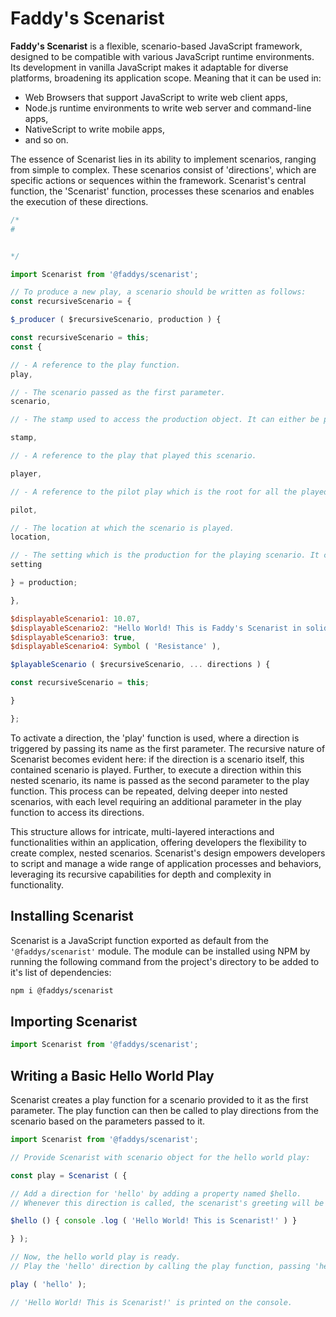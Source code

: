 # Faddy's Scenarist

**Faddy's Scenarist** is a flexible, scenario-based JavaScript framework, designed to be compatible with various JavaScript runtime environments.
Its development in vanilla JavaScript makes it adaptable for diverse platforms, broadening its application scope.
Meaning that it can be used in:

- Web Browsers that support JavaScript to write web client apps,
- Node.js runtime environments to write web server and command-line apps,
- NativeScript to write mobile apps,
- and so on.

The essence of Scenarist lies in its ability to implement scenarios, ranging from simple to complex.
These scenarios consist of 'directions', which are specific actions or sequences within the framework.
Scenarist's central function, the 'Scenarist' function, processes these scenarios and enables the execution of these directions.

```js
/*
#


*/

import Scenarist from '@faddys/scenarist';

// To produce a new play, a scenario should be written as follows:
const recursiveScenario = {

$_producer ( $recursiveScenario, production ) {

const recursiveScenario = this;
const {

// - A reference to the play function.
play,

// - The scenario passed as the first parameter.
scenario,

// - The stamp used to access the production object. It can either be provided as a property of the optional object, passed as the second parameter, named stamp or it will be assigned a new unique symbol value.

stamp,

// - A reference to the play that played this scenario.

player,

// - A reference to the pilot play which is the root for all the played scenarios.

pilot,

// - The location at which the scenario is played.
location,

// - The setting which is the production for the playing scenario. It can be changed later on to play the same scenario within a different production.
setting

} = production;

},

$displayableScenario1: 10.07,
$displayableScenario2: "Hello World! This is Faddy's Scenarist in solidarity with the People of Palestine against israel till whole land is FREE!",
$displayableScenario3: true,
$displayableScenario4: Symbol ( 'Resistance' ),

$playableScenario ( $recursiveScenario, ... directions ) {

const recursiveScenario = this;

}

};


```

To activate a direction, the 'play' function is used, where a direction is triggered by passing its name as the first parameter.
The recursive nature of Scenarist becomes evident here: if the direction is a scenario itself, this contained scenario is played.
Further, to execute a direction within this nested scenario, its name is passed as the second parameter to the play function.
This process can be repeated, delving deeper into nested scenarios, with each level requiring an additional parameter in the play function to access its directions.

This structure allows for intricate, multi-layered interactions and functionalities within an application, offering developers the flexibility to create complex, nested scenarios.
Scenarist's design empowers developers to script and manage a wide range of application processes and behaviors, leveraging its recursive capabilities for depth and complexity in functionality.

## Installing Scenarist

Scenarist is a JavaScript function exported as default from the `'@faddys/scenarist'` module.
The module can be installed using NPM by running the following command from the project's directory to be added to it's list of dependencies:

```bash
npm i @faddys/scenarist
```

## Importing Scenarist

```js
import Scenarist from '@faddys/scenarist';
```

## Writing a Basic Hello World Play

Scenarist creates a play function for a scenario provided to it as the first parameter.
The play function can then be called to play directions from the scenario based on the parameters passed to it.

```js
import Scenarist from '@faddys/scenarist';

// Provide Scenarist with scenario object for the hello world play:

const play = Scenarist ( {

// Add a direction for 'hello' by adding a property named $hello.
// Whenever this direction is called, the scenarist's greeting will be printed:

$hello () { console .log ( 'Hello World! This is Scenarist!' ) }

} );

// Now, the hello world play is ready.
// Play the 'hello' direction by calling the play function, passing 'hello' as the first parameter:

play ( 'hello' );

// 'Hello World! This is Scenarist!' is printed on the console.
```
